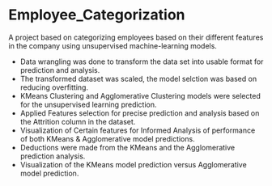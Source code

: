 # Employee_Categorization
A project based on categorizing employees based on their different features in the company using unsupervised machine-learning models.
- Data wrangling was done to transform the data set into usable format for prediction and analysis.
- The transformed dataset was scaled, the model selction was based on reducing overfitting.
- KMeans Clustering and Agglomerative Clustering  models were selected for the unsupervised learning prediction.
- Applied Features selection for precise prediction and analysis based on the Attrition column in the dataset.
- Visualization of Certain features for Informed Analysis of performance of both KMeans & Agglomerative model predictions.
- Deductions were made from the KMeans and the Agglomerative prediction analysis.
- Visualization of the KMeans model prediction versus Agglomerative model prediction.
